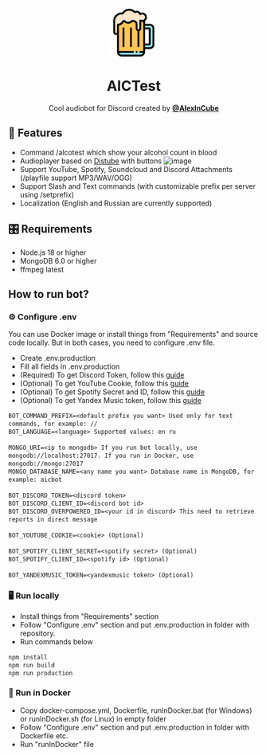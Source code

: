 <p align="center">
    <img width="96" src="src/logo.png" alt="BotLogo">
</p>
<h1 align="center">AICTest</h1>
<p align="center">
Cool audiobot for Discord created by <a href="https://vk.com/alexincube"><b>@AlexInCube</b></a></p>

## 🌟 Features
- Command /alcotest which show your alcohol count in blood
- Audioplayer based on [Distube](https://github.com/skick1234/DisTube) with buttons ![image](https://i.imgur.com/zqQ6ViY.png)
- Support YouTube, Spotify, Soundcloud and Discord Attachments (/playfile support MP3/WAV/OGG)
- Support Slash and Text commands (with customizable prefix per server using /setprefix)
- Localization (English and Russian are currently supported)

## 🎛️ Requirements
- Node.js 18 or higher
- MongoDB 6.0 or higher
- ffmpeg latest

## How to run bot?
### ⚙️ Configure .env
You can use Docker image or install things from "Requirements" and source code locally.
But in both cases, you need to configure .env file.

- Create .env.production
- Fill all fields in .env.production
- (Required) To get Discord Token, follow this [guide](https://discordjs.guide/preparations/setting-up-a-bot-application.html#creating-your-bot)
- (Optional) To get YouTube Cookie, follow this [guide](https://www.youtube.com/watch?v=iQnpef9LgVM)
- (Optional) To get Spotify Secret and ID, follow this [guide](https://stevesie.com/docs/pages/spotify-client-id-secret-developer-api)
- (Optional) To get Yandex Music token, follow this [guide](https://github.com/MarshalX/yandex-music-api/discussions/513)
```
BOT_COMMAND_PREFIX=<default prefix you want> Used only for text commands, for example: //
BOT_LANGUAGE=<language> Supported values: en ru

MONGO_URI=<ip to mongodb> If you run bot locally, use mongodb://localhost:27017. If you run in Docker, use mongodb://mongo:27017
MONGO_DATABASE_NAME=<any name you want> Database name in MongoDB, for example: aicbot

BOT_DISCORD_TOKEN=<discord token>
BOT_DISCORD_CLIENT_ID=<discord bot id>
BOT_DISCORD_OVERPOWERED_ID=<your id in discord> This need to retrieve reports in direct message

BOT_YOUTUBE_COOKIE=<cookie> (Optional)

BOT_SPOTIFY_CLIENT_SECRET=<spotify secret> (Optional)
BOT_SPOTIFY_CLIENT_ID=<spotify id> (Optional)

BOT_YANDEXMUSIC_TOKEN=<yandexmusic token> (Optional)
```

### 🖥️ Run locally
- Install things from "Requirements" section
- Follow "Configure .env" section and put .env.production in folder with repository.
- Run commands below

```npm
npm install
npm run build
npm run production
```

### 🐋 Run in Docker
- Copy docker-compose.yml, Dockerfile, runInDocker.bat (for Windows) or runInDocker.sh (for Linux) in empty folder
- Follow "Configure .env" section and put .env.production in folder with Dockerfile etc.
- Run "runInDocker" file
